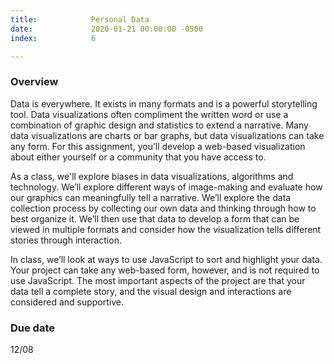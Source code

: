 ```yaml
---
title:            Personal Data
date:             2020-01-21 00:00:00 -0500
index:            6

---
```


### Overview
Data is everywhere. It exists in many formats and is a powerful storytelling tool. Data visualizations often compliment the written word or use a combination of graphic design and statistics to extend a narrative. Many data visualizations are charts or bar graphs, but data visualizations can take any form. For this assignment, you’ll develop a web-based visualization about either yourself or a community that you have access to.

As a class, we'll explore biases in data visualizations, algorithms and technology. We’ll explore different ways of image-making and evaluate how our graphics can meaningfully tell a narrative. We’ll explore the data collection process by collecting our own data and thinking through how to best organize it. We’ll then use that data to develop a form that can be viewed in multiple formats and consider how the visualization tells different stories through interaction.

In class, we&rsquo;ll look at ways to use JavaScript to sort and highlight your data. Your project can take any web-based form, however, and is not required to use JavaScript. The most important aspects of the project are that your data tell a complete story, and the visual design and interactions are considered and supportive.


### Due date
12/08
